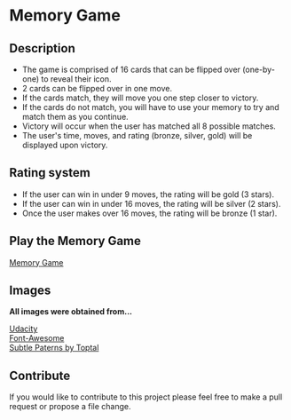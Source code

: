 # Memory Game
## Description
 - The game is comprised of 16 cards that can be flipped over (one-by-one) to reveal their icon.
 - 2 cards can be flipped over in one move.
 - If the cards match, they will move you one step closer to victory.
 - If the cards do not match, you will have to use your memory to try and match them as you continue.
 - Victory will occur when the user has matched all 8 possible matches.
 - The user's time, moves, and rating (bronze, silver, gold) will be displayed upon victory.
 
## Rating system
- If the user can win in under 9 moves, the rating will be gold (3 stars).  
- If the user can win in under 16 moves, the rating will be silver (2 stars).
- Once the user makes over 16 moves, the rating will be bronze (1 star).

## Play the Memory Game
[Memory Game](https://alekay.github.io/memory-game/)

## Images
**All images were obtained from...**  

[Udacity](https://www.udacity.com/)  
[Font-Awesome](https://fontawesome.com/)  
[Subtle Paterns by Toptal](https://www.toptal.com/designers/subtlepatterns/)

## Contribute
If you would like to contribute to this project please feel free to make a pull request or propose a file change.
